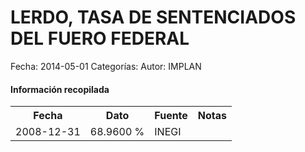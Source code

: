 LERDO, TASA DE SENTENCIADOS DEL FUERO FEDERAL
=====

Fecha: 2014-05-01
Categorías: 
Autor: IMPLAN

#### Información recopilada

<table class="table table-hover table-bordered">
  <tr><th>Fecha</th><th>Dato</th><th>Fuente</th><th>Notas</th></tr>
  <tr><td>2008-12-31</td><td>68.9600 %</td><td>INEGI</td><td></td></tr>
</table>
